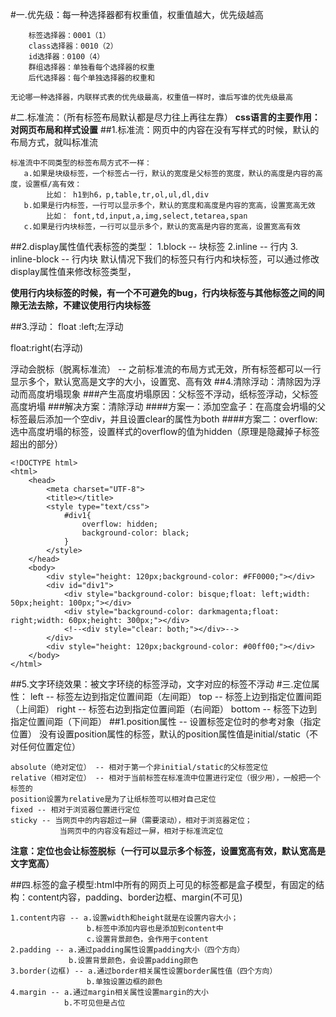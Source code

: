 #一.优先级：每一种选择器都有权重值，权重值越大，优先级越高

		标签选择器：0001（1）
		class选择器：0010（2）
		id选择器：0100（4）
		群组选择器：单独看每个选择器的权重
		后代选择器：每个单独选择器的权重和
	
	无论哪一种选择器，内联样式表的优先级最高，权重值一样时，谁后写谁的优先级最高
#二.标准流：（所有标签布局默认都是尽力往上再往左靠）
**css语言的主要作用：对网页布局和样式设置**
##1.标准流：网页中的内容在没有写样式的时候，默认的布局方式，就叫标准流

	标准流中不同类型的标签布局方式不一样：
	   a.如果是块级标签，一个标签占一行，默认的宽度是父标签的宽度，默认的高度是内容的高度，设置框/高有效：
	        比如： h1到h6，p,table,tr,ol,ul,dl,div
	   b.如果是行内标签，一行可以显示多个，默认的宽度和高度是内容的宽高，设置宽高无效
	        比如： font,td,input,a,img,select,tetarea,span
	   c.如果是行内块标签，一行可以显示多个，默认的宽高是内容的宽高，设置宽高有效
##2.display属性值代表标签的类型：
	   1.block -- 块标签
	   2.inline  -- 行内
	   3. inline-block -- 行内块
	  默认情况下我们的标签只有行内和块标签，可以通过修改display属性值来修改标签类型，

**使用行内块标签的时候，有一个不可避免的bug，行内块标签与其他标签之间的间隙无法去除，不建议使用行内块标签**

##3.浮动：
   float :left;左浮动 

  float:right(右浮动)

浮动会脱标（脱离标准流） -- 之前标准流的布局方式无效，所有标签都可以一行显示多个，默认宽高是文字的大小，设置宽、高有效
##4.清除浮动：清除因为浮动而高度坍塌现象
###产生高度坍塌原因：父标签不浮动，纸标签浮动，父标签高度坍塌
###解决方案：清除浮动
####方案一：添加空盒子：在高度会坍塌的父标签最后添加一个空div，并且设置clear的属性为both
####方案二：overflow:选中高度坍塌的标签，设置样式的overflow的值为hidden（原理是隐藏掉子标签超出的部分）

	<!DOCTYPE html>
	<html>
		<head>
			<meta charset="UTF-8">
			<title></title>
			<style type="text/css">  
				#div1{
					overflow: hidden;
					background-color: black;
				}
			</style>
		</head>
		<body>
			<div style="height: 120px;background-color: #FF0000;"></div>
			<div id="div1">
				<div style="background-color: bisque;float: left;width: 50px;height: 100px;"></div>
				<div style="background-color: darkmagenta;float: right;width: 60px;height: 300px;"></div>
				<!--<div style="clear: both;"></div>-->
			</div>
			<div style="height: 120px;background-color: #00ff00;"></div>
		</body>
	</html>
##5.文字环绕效果：被文字环绕的标签浮动，文字对应的标签不浮动
#三.定位属性：
	left  -- 标签左边到指定位置间距（左间距）
	top  -- 标签上边到指定位置间距（上间距）
	right  -- 标签右边到指定位置间距（右间距）
	bottom  -- 标签下边到指定位置间距（下间距）
##1.position属性 -- 设置标签定位时的参考对象（指定位置）
没有设置position属性的标签，默认的position属性值是initial/static（不对任何位置定位）
	
	absolute（绝对定位） -- 相对于第一个非initial/static的父标签定位
	relative（相对定位） -- 相对于当前标签在标准流中位置进行定位（很少用），一般把一个标签的
	position设置为relative是为了让纸标签可以相对自己定位
	fixed -- 相对于浏览器位置进行定位
	sticky -- 当网页中的内容超过一屏（需要滚动），相对于浏览器定位；
	           当网页中的内容没有超过一屏，相对于标准流定位

**注意：定位也会让标签脱标（一行可以显示多个标签，设置宽高有效，默认宽高是文字宽高）**

##四.标签的盒子模型:html中所有的网页上可见的标签都是盒子模型，有固定的结构：content内容，padding、border边框、margin(不可见)

	1.content内容 -- a.设置width和height就是在设置内容大小；
	                 b.标签中添加内容也是添加到content中
	                 c.设置背景颜色，会作用于content
	2.padding -- a.通过padding属性设置padding大小（四个方向）
	             b.设置背景颜色，会设置padding颜色
	3.border(边框) -- a.通过border相关属性设置border属性值（四个方向）
	                 b.单独设置边框的颜色
	4.margin -- a.通过margin相关属性设置margin的大小
	            b.不可见但是占位
